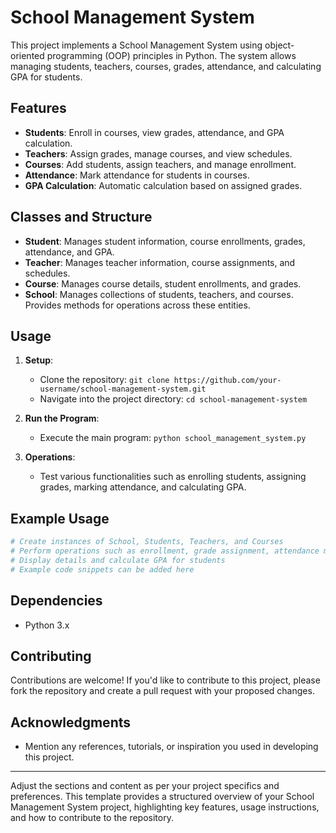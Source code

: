 
# School Management System

This project implements a School Management System using object-oriented programming (OOP) principles in Python. The system allows managing students, teachers, courses, grades, attendance, and calculating GPA for students.

## Features

- **Students**: Enroll in courses, view grades, attendance, and GPA calculation.
- **Teachers**: Assign grades, manage courses, and view schedules.
- **Courses**: Add students, assign teachers, and manage enrollment.
- **Attendance**: Mark attendance for students in courses.
- **GPA Calculation**: Automatic calculation based on assigned grades.

## Classes and Structure

- **Student**: Manages student information, course enrollments, grades, attendance, and GPA.
- **Teacher**: Manages teacher information, course assignments, and schedules.
- **Course**: Manages course details, student enrollments, and grades.
- **School**: Manages collections of students, teachers, and courses. Provides methods for operations across these entities.

## Usage

1. **Setup**:
   - Clone the repository: `git clone https://github.com/your-username/school-management-system.git`
   - Navigate into the project directory: `cd school-management-system`

2. **Run the Program**:
   - Execute the main program: `python school_management_system.py`

3. **Operations**:
   - Test various functionalities such as enrolling students, assigning grades, marking attendance, and calculating GPA.

## Example Usage

```python
# Create instances of School, Students, Teachers, and Courses
# Perform operations such as enrollment, grade assignment, attendance marking
# Display details and calculate GPA for students
# Example code snippets can be added here
```

## Dependencies

- Python 3.x

## Contributing

Contributions are welcome! If you'd like to contribute to this project, please fork the repository and create a pull request with your proposed changes.

## Acknowledgments

- Mention any references, tutorials, or inspiration you used in developing this project.

---

Adjust the sections and content as per your project specifics and preferences. This template provides a structured overview of your School Management System project, highlighting key features, usage instructions, and how to contribute to the repository.
